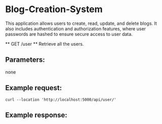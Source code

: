 # Blog-Creation-System
This application allows users to create, read, update, and delete blogs. It also includes authentication and authorization features, where user passwords are hashed to ensure secure access to user data.


** GET /user **
Retrieve all the users.
## Parameters:
none
## Example request:
``` curl --location 'http://localhost:5000/api/user/' ```
## Example response:
